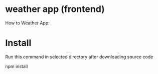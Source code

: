 # weather app (frontend)

How to Weather App:

# Install

Run this command in selected directory after downloading source code

 npm install

